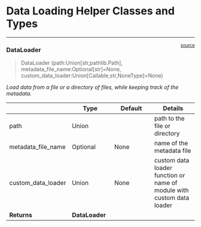 # Data Loading Helper Classes and Types


<!-- WARNING: THIS FILE WAS AUTOGENERATED! DO NOT EDIT! -->

------------------------------------------------------------------------

<a
href="https://github.com/redam94/haruspex/blob/main/haruspex/utils/data_loading.py#L26"
target="_blank" style="float:right; font-size:smaller">source</a>

### DataLoader

>  DataLoader (path:Union[str,pathlib.Path],
>                  metadata_file_name:Optional[str]=None,
>                  custom_data_loader:Union[Callable,str,NoneType]=None)

*Load data from a file or a directory of files, while keeping track of
the metadata.*

<table>
<colgroup>
<col style="width: 6%" />
<col style="width: 25%" />
<col style="width: 34%" />
<col style="width: 34%" />
</colgroup>
<thead>
<tr>
<th></th>
<th><strong>Type</strong></th>
<th><strong>Default</strong></th>
<th><strong>Details</strong></th>
</tr>
</thead>
<tbody>
<tr>
<td>path</td>
<td>Union</td>
<td></td>
<td>path to the file or directory</td>
</tr>
<tr>
<td>metadata_file_name</td>
<td>Optional</td>
<td>None</td>
<td>name of the metadata file</td>
</tr>
<tr>
<td>custom_data_loader</td>
<td>Union</td>
<td>None</td>
<td>custom data loader function or name of module with custom data
loader</td>
</tr>
<tr>
<td><strong>Returns</strong></td>
<td><strong>DataLoader</strong></td>
<td></td>
<td></td>
</tr>
</tbody>
</table>
